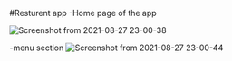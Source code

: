 #Resturent app
-Home page of the app

![Screenshot from 2021-08-27 23-00-38](https://user-images.githubusercontent.com/51202726/131166926-fa20befe-25e5-44c0-b709-54eefe537c27.png)

-menu section
![Screenshot from 2021-08-27 23-00-44](https://user-images.githubusercontent.com/51202726/131167046-2cc07c29-33de-445c-9a07-dd52d3737ce2.png)




